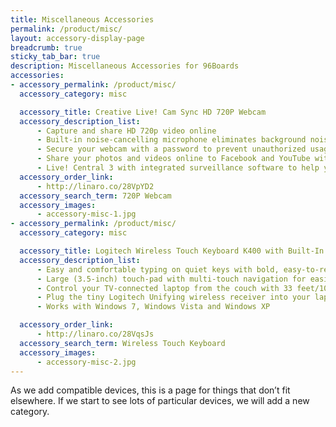 ```yaml
---
title: Miscellaneous Accessories
permalink: /product/misc/
layout: accessory-display-page
breadcrumb: true
sticky_tab_bar: true
description: Miscellaneous Accessories for 96Boards
accessories:
- accessory_permalink: /product/misc/
  accessory_category: misc

  accessory_title: Creative Live! Cam Sync HD 720P Webcam
  accessory_description_list:
      - Capture and share HD 720p video online
      - Built-in noise-cancelling microphone eliminates background noise for clearer voice chats
      - Secure your webcam with a password to prevent unauthorized usage
      - Share your photos and videos online to Facebook and YouTube with a single click
      - Live! Central 3 with integrated surveillance software to help you monitor your home, kids and business remotely from your mobile phone and PC
  accessory_order_link:
      - http://linaro.co/28VpYD2
  accessory_search_term: 720P Webcam
  accessory_images:
      - accessory-misc-1.jpg
- accessory_permalink: /product/misc/
  accessory_category: misc

  accessory_title: Logitech Wireless Touch Keyboard K400 with Built-In Multi-Touch Touchpad, Black
  accessory_description_list:
      - Easy and comfortable typing on quiet keys with bold, easy-to-read characters
      - Large (3.5-inch) touch-pad with multi-touch navigation for easier web browsing
      - Control your TV-connected laptop from the couch with 33 feet/10 meter wireless range
      - Plug the tiny Logitech Unifying wireless receiver into your laptop and start surfing the web
      - Works with Windows 7, Windows Vista and Windows XP

  accessory_order_link:
      - http://linaro.co/28VqsJs
  accessory_search_term: Wireless Touch Keyboard
  accessory_images:
      - accessory-misc-2.jpg
---
```

As we add compatible devices, this is a page for things that don’t fit elsewhere. If we start to see lots of particular devices, we will add a new category.
